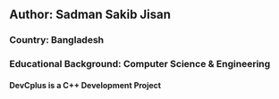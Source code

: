 <h2>Author: Sadman Sakib Jisan</h2>
<h3>Country: Bangladesh</h3>
<h3>Educational Background: Computer Science & Engineering</h3>

<h4>DevCplus is a C++ Development Project</h4>
